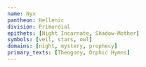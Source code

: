 ```yaml
---
name: Nyx
pantheon: Hellenic
division: Primordial
epithets: [Night Incarnate, Shadow-Mother]
symbols: [veil, stars, owl]
domains: [night, mystery, prophecy]
primary_texts: [Theogony, Orphic Hymns]
---
```

